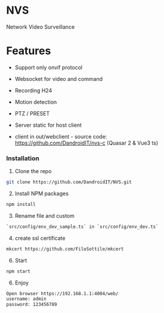 # NVS

Network Video Surveillance

# Features

- Support only onvif protocol

- Websocket for video and command

- Recording H24

- Motion detection

- PTZ / PRESET

- Server static for host client

- client in out/webclient - source code: https://github.com/DandroidIT/nvs-c (Quasar 2 & Vue3 ts)

### Installation

1. Clone the repo

```sh
git clone https://github.com/DandroidIT/NVS.git
```

2. Install NPM packages

```sh
npm install
```

3. Rename file and custom

```sh
`src/config/env_dev_sample.ts` in `src/config/env_dev.ts`
```

4. create ssl certificate

```sh
mkcert https://github.com/FiloSottile/mkcert
```

6. Start

```sh
npm start
```

6. Enjoy

```sh
Open browser https://192.168.1.1:4004/web/
username: admin
password: 123456789
```
